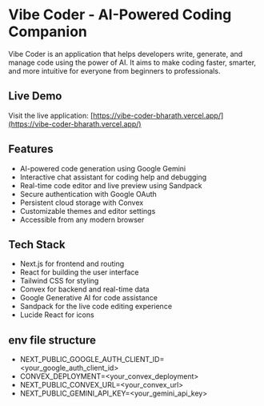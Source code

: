 # Vibe Coder - AI-Powered Coding Companion

Vibe Coder is an application that helps developers write, generate, and manage code using the power of AI. It aims to make coding faster, smarter, and more intuitive for everyone from beginners to professionals.

## Live Demo

Visit the live application: [https://vibe-coder-bharath.vercel.app/](https://vibe-coder-bharath.vercel.app/)

## Features

- AI-powered code generation using Google Gemini
- Interactive chat assistant for coding help and debugging
- Real-time code editor and live preview using Sandpack
- Secure authentication with Google OAuth
- Persistent cloud storage with Convex
- Customizable themes and editor settings
- Accessible from any modern browser

## Tech Stack

- Next.js for frontend and routing
- React for building the user interface
- Tailwind CSS for styling
- Convex for backend and real-time data
- Google Generative AI for code assistance
- Sandpack for the live code editing experience
- Lucide React for icons

## env file structure
- NEXT_PUBLIC_GOOGLE_AUTH_CLIENT_ID=<your_google_auth_client_id>
- CONVEX_DEPLOYMENT=<your_convex_deployment>
- NEXT_PUBLIC_CONVEX_URL=<your_convex_url>
- NEXT_PUBLIC_GEMINI_API_KEY=<your_gemini_api_key>
